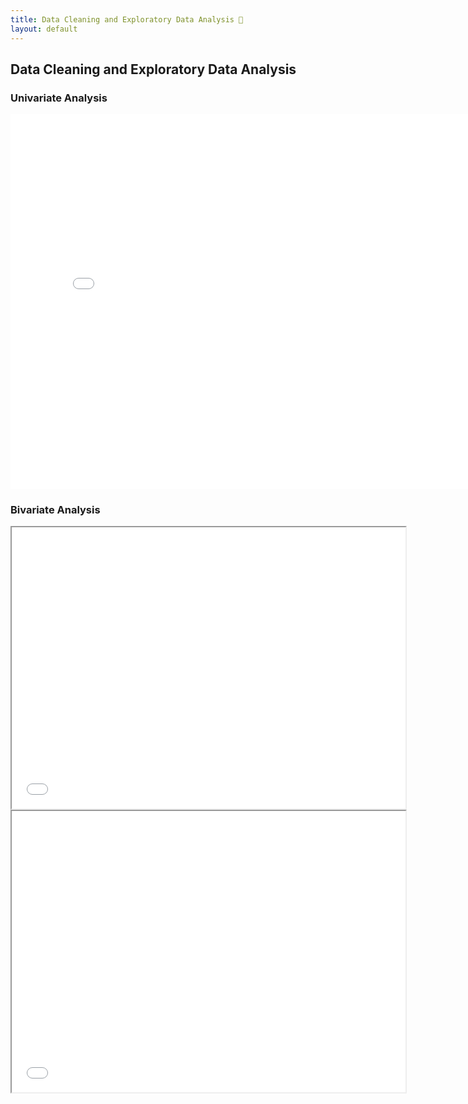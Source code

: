 ```yaml
---
title: Data Cleaning and Exploratory Data Analysis 🧹
layout: default
---
```


## Data Cleaning and Exploratory Data Analysis
### Univariate Analysis
<iframe src="diagram/horizontal_barc_frequency.html" width=800 height=600 frameBorder=0></iframe>

### Bivariate Analysis 
<iframe src="diagram/sbs_mbcpicked.html" width=630 height=450 frameBorder=50></iframe>
<iframe src="diagram/heat_map.html" width=630 height=450 frameBorder=50></iframe>
